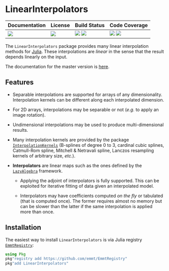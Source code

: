 # LinearInterpolators

| **Documentation**               | **License**                     | **Build Status**                                                | **Code Coverage**                                                   |
|:--------------------------------|:--------------------------------|:----------------------------------------------------------------|:--------------------------------------------------------------------|
| [![][doc-dev-img]][doc-dev-url] | [![][license-img]][license-url] | [![][travis-img]][travis-url] [![][appveyor-img]][appveyor-url] | [![][coveralls-img]][coveralls-url] [![][codecov-img]][codecov-url] |

The `LinearInterpolators` package provides many linear interpolation methods
for [Julia][julia-url].  These interpolations are *linear* in the sense
that the result depends linearly on the input.

The documentation for the master version is [here][doc-dev-url].


## Features

* Separable interpolations are supported for arrays of any dimensionality.
  Interpolation kernels can be different along each interpolated dimension.

* For 2D arrays, interpolations may be separable or not (*e.g.* to apply an
  image rotation).

* Undimensional interpolations may be used to produce multi-dimensional
  results.

* Many interpolation kernels are provided by the package
  [`InterpolationKernels`](https://github.com/emmt/InterpolationKernels.jl)
  (B-splines of degree 0 to 3, cardinal cubic splines, Catmull-Rom spline,
  Mitchell & Netravali spline, Lanczos resampling kernels of arbitrary size,
  *etc.*).

* **Interpolators** are linear maps such as the ones defined by the
  [`LazyAlgebra`](https://github.com/emmt/LazyAlgebra.jl) framework.

  - Applying the adjoint of interpolators is fully supported.  This can be
    exploited for iterative fitting of data given an interpolated model.

  - Interpolators may have coefficients computed *on the fly* or tabulated
    (that is computed once).  The former requires almost no memory but can be
    slower than the latter if the same interpolation is applied more than once.


## Installation

The easiest way to install `LinearInterpolators` is via Julia registry
[`EmmtRegistry`](https://github.com/emmt/EmmtRegistry):

```julia
using Pkg
pkg"registry add https://github.com/emmt/EmmtRegistry"
pkg"add LinearInterpolators"
```

[doc-stable-img]: https://img.shields.io/badge/docs-stable-blue.svg
[doc-stable-url]: https://emmt.github.io/LinearInterpolators.jl/stable

[doc-dev-img]: https://img.shields.io/badge/docs-dev-blue.svg
[doc-dev-url]: https://emmt.github.io/LinearInterpolators.jl/dev

[license-url]: ./LICENSE.md
[license-img]: http://img.shields.io/badge/license-MIT-brightgreen.svg?style=flat

[travis-img]: https://app.travis-ci.com/github/emmt/LinearInterpolators.jl?branch=master
[travis-url]: https://app.travis-ci.com/github/emmt/LinearInterpolators.jl

[appveyor-img]: https://ci.appveyor.com/api/projects/status/github/emmt/LinearInterpolators.jl?branch=master
[appveyor-url]: https://ci.appveyor.com/project/emmt/LinearInterpolators-jl/branch/master

[coveralls-img]: https://coveralls.io/repos/emmt/LinearInterpolators.jl/badge.svg?branch=master&service=github
[coveralls-url]: https://coveralls.io/github/emmt/LinearInterpolators.jl?branch=master

[codecov-img]: http://codecov.io/github/emmt/LinearInterpolators.jl/coverage.svg?branch=master
[codecov-url]: http://codecov.io/github/emmt/LinearInterpolators.jl?branch=master

[julia-url]: https://julialang.org/
